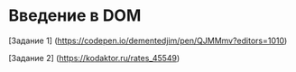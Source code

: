 # Введение в DOM



[Задание 1] (https://codepen.io/dementedjim/pen/QJMMmv?editors=1010)

[Задание 2] (https://kodaktor.ru/rates_45549)
